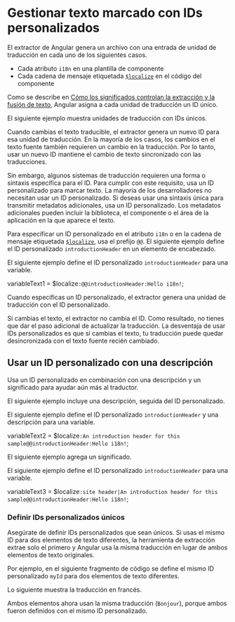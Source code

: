 # Gestionar texto marcado con IDs personalizados

El extractor de Angular genera un archivo con una entrada de unidad de traducción en cada uno de los siguientes casos.

* Cada atributo `i18n` en una plantilla de componente
* Cada cadena de mensaje etiquetada [`$localize`][ApiLocalizeInitLocalize] en el código del componente

Como se describe en [Cómo los significados controlan la extracción y la fusión de texto][GuideI18nCommonPrepareHowMeaningsControlTextExtractionAndMerges], Angular asigna a cada unidad de traducción un ID único.

El siguiente ejemplo muestra unidades de traducción con IDs únicos.

<docs-code header="messages.fr.xlf.html" path="adev/src/content/examples/i18n/doc-files/messages.fr.xlf.html" visibleRegion="generated-id"/>

Cuando cambias el texto traducible, el extractor genera un nuevo ID para esa unidad de traducción.
En la mayoría de los casos, los cambios en el texto fuente también requieren un cambio en la traducción.
Por lo tanto, usar un nuevo ID mantiene el cambio de texto sincronizado con las traducciones.

Sin embargo, algunos sistemas de traducción requieren una forma o sintaxis específica para el ID.
Para cumplir con este requisito, usa un ID personalizado para marcar texto.
La mayoría de los desarrolladores no necesitan usar un ID personalizado.
Si deseas usar una sintaxis única para transmitir metadatos adicionales, usa un ID personalizado.
Los metadatos adicionales pueden incluir la biblioteca, el componente o el área de la aplicación en la que aparece el texto.

Para especificar un ID personalizado en el atributo `i18n` o en la cadena de mensaje etiquetada [`$localize`][ApiLocalizeInitLocalize], usa el prefijo `@@`.
El siguiente ejemplo define el ID personalizado `introductionHeader` en un elemento de encabezado.

<docs-code header="app/app.component.html" path="adev/src/content/examples/i18n/doc-files/app.component.html" visibleRegion="i18n-attribute-solo-id"/>

El siguiente ejemplo define el ID personalizado `introductionHeader` para una variable.

<!--todo: replace with code example -->

<docs-code language="typescript">

variableText1 = $localize`:@@introductionHeader:Hello i18n!`;

</docs-code>

Cuando especificas un ID personalizado, el extractor genera una unidad de traducción con el ID personalizado.

<docs-code header="messages.fr.xlf.html" path="adev/src/content/examples/i18n/doc-files/messages.fr.xlf.html" visibleRegion="custom-id"/>

Si cambias el texto, el extractor no cambia el ID.
Como resultado, no tienes que dar el paso adicional de actualizar la traducción.
La desventaja de usar IDs personalizados es que si cambias el texto, tu traducción puede quedar desincronizada con el texto fuente recién cambiado.

## Usar un ID personalizado con una descripción

Usa un ID personalizado en combinación con una descripción y un significado para ayudar aún más al traductor.

El siguiente ejemplo incluye una descripción, seguida del ID personalizado.

<docs-code header="app/app.component.html" path="adev/src/content/examples/i18n/doc-files/app.component.html" visibleRegion="i18n-attribute-id"/>

El siguiente ejemplo define el ID personalizado `introductionHeader` y una descripción para una variable.

<!--todo: replace with code example -->

<docs-code language="typescript">

variableText2 = $localize`:An introduction header for this sample@@introductionHeader:Hello i18n!`;

</docs-code>

El siguiente ejemplo agrega un significado.

<docs-code header="app/app.component.html" path="adev/src/content/examples/i18n/doc-files/app.component.html" visibleRegion="i18n-attribute-meaning-and-id"/>

El siguiente ejemplo define el ID personalizado `introductionHeader` para una variable.

<!--todo: replace with code example -->

<docs-code language="typescript">

variableText3 = $localize`:site header|An introduction header for this sample@@introductionHeader:Hello i18n!`;

</docs-code>

### Definir IDs personalizados únicos

Asegúrate de definir IDs personalizados que sean únicos.
Si usas el mismo ID para dos elementos de texto diferentes, la herramienta de extracción extrae solo el primero y Angular usa la misma traducción en lugar de ambos elementos de texto originales.

Por ejemplo, en el siguiente fragmento de código se define el mismo ID personalizado `myId` para dos elementos de texto diferentes.

<docs-code header="app/app.component.html" path="adev/src/content/examples/i18n/doc-files/app.component.html" visibleRegion="i18n-duplicate-custom-id"/>

Lo siguiente muestra la traducción en francés.

<docs-code header="src/locale/messages.fr.xlf" path="adev/src/content/examples/i18n/doc-files/messages.fr.xlf.html" visibleRegion="i18n-duplicate-custom-id"/>

Ambos elementos ahora usan la misma traducción \(`Bonjour`\), porque ambos fueron definidos con el mismo ID personalizado.

<docs-code path="adev/src/content/examples/i18n/doc-files/rendered-output.html"/>

[ApiLocalizeInitLocalize]: api/localize/init/$localize "$localize | init - localize - API | Angular"

[GuideI18nCommonPrepareHowMeaningsControlTextExtractionAndMerges]: guide/i18n/prepare#h1-example "How meanings control text extraction and merges - Prepare components for translations | Angular"

